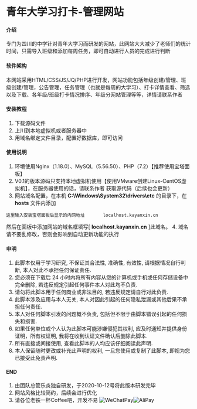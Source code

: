 # 青年大学习打卡-管理网站

#### 介绍
专门为四川的中学针对青年大学习而研发的网站，此网站大大减少了老师们的统计时间，只需导入班级和添加每周任务，即可自动进行人员的完成进行判断

#### 软件架构
本网站采用HTML/CSS/JS/JQ/PHP进行开发，网站功能包括年级创建/管理、班级创建/管理，公告管理，任务管理（也就是每周的大学习）、打卡详情查看、筛选以及下载、各年级/班级打卡情况排序、年级分网站管理等等，详情请联系作者

#### 安装教程

1.  下载源码文件
2.  上川到本地虚拟机或者服务器中
3.  用域名绑定文件目录，配置好数据库，即可访问

#### 使用说明

1.  环境使用Nginx（1.18.0）、MySQL（5.56.50）、PHP（7.2）【推荐使用宝塔面板】
2.  V0.1的版本源码只支持本地虚拟机使用【使用VMware创建Linux-CentOS虚拟机】，在服务器使用的话，请联系作者 获取源代码（后续也会更新）
3.  网站域名配置，在本机 **C:\Windows\System32\drivers\etc** 的目录下，在 **hosts** 文件内添加

```
这里输入安装宝塔面板后显示的内网地址       localhost.kayanxin.cn 
```

然后在面板中添加网站的域名框填写[ **localhost.kayanxin.cn** ]此域名。
4.  域名请不要乱修改，否则会影响到自动更新功能的执行

#### 申明
1.  此脚本仅用于学习研究, 不保证其合法性, 准确性, 有效性, 请根据情况自行判断, 本人对此不承担任何保证责任.
2.  您必须在下载后 24 小时内将所有内容从您的计算机或手机或任何存储设备中完全删除, 若违反规定引起任何事件本人对此均不负责.
3.  请勿将此脚本用于任何商业或非法目的, 若违反规定请自行对此负责.
4.  此脚本涉及应用与本人无关, 本人对因此引起的任何隐私泄漏或其他后果不承担任何责任.
5.  本人对任何脚本引发的问题概不负责, 包括但不限于由脚本错误引起的任何损失和损害.
6.  如果任何单位或个人认为此脚本可能涉嫌侵犯其权利, 应及时通知并提供身份证明，所有权证明, 我将在收到认证文件确认后删除此脚本.
7.  所有直接或间接使用, 查看此脚本的人均应该仔细阅读此声明.
8.  本人保留随时更改或补充此声明的权利, 一旦您使用或复制了此脚本, 即视为您已接受此免责声明.

#### END

1.  由团队总管乐炎独自研发，于2020-10-12号将此版本研发完毕
2.  网站风格比较简约，后续会进行优化
3.  请各位老铁一杯Coffee吧，开发不易
![WeChatPay](https://images.gitee.com/uploads/images/2021/1127/194548_70c0662b_10095327.jpeg)![AliPay](https://images.gitee.com/uploads/images/2021/1127/194608_f44a2a27_10095327.jpeg)